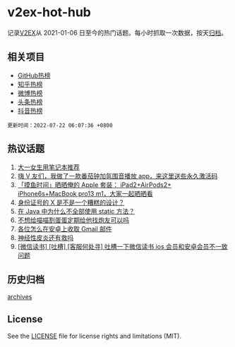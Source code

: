 # v2ex-hot-hub

 记录[V2EX](https://www.v2ex.com/)从 2021-01-06 日至今的热门话题。每小时抓取一次数据，按天[归档](archives)。
 
 ## 相关项目

- [GitHub热榜](https://github.com/lonnyzhang423/github-hot-hub)
- [知乎热榜](https://github.com/lonnyzhang423/zhihu-hot-hub)
- [微博热榜](https://github.com/lonnyzhang423/weibo-hot-hub)
- [头条热榜](https://github.com/lonnyzhang423/toutiao-hot-hub)
- [抖音热榜](https://github.com/lonnyzhang423/douyin-hot-hub)


 `更新时间：2022-07-22 06:07:36 +0800`

## 热议话题

1. [大一女生用笔记本推荐](https://www.v2ex.com/t/867698)
1. [嗨 V 友们，我做了一款番茄钟加氛围音播放 app，来这里送些永久激活码](https://www.v2ex.com/t/867753)
1. [「摸鱼时间」晒晒俺的 Apple 套装： iPad2+AirPods2+ iPhone6s+MacBook pro13 m1，大家一起晒晒看](https://www.v2ex.com/t/867677)
1. [身份证号的 X 是不是一个糟糕的设计？](https://www.v2ex.com/t/867724)
1. [在 Java 中为什么不全部使用 static 方法？](https://www.v2ex.com/t/867705)
1. [不想给喵喵割蛋蛋定期给他找炮友可以吗](https://www.v2ex.com/t/867735)
1. [各位怎么在安卓上收取 Gmail 邮件](https://www.v2ex.com/t/867696)
1. [神经性皮炎还有救吗](https://www.v2ex.com/t/867682)
1. [[微信读书] [吐槽] [客服何处寻] 吐槽一下微信读书 ios 会员和安卓会员不一致问题](https://www.v2ex.com/t/867681)

## 历史归档

[archives](archives)

## License

See the [LICENSE](LICENSE) file for license rights and limitations (MIT).
